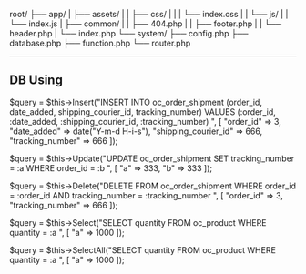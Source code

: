 root/
├── app/
|	├── assets/
|	|	├── css/
|	|	|	└── index.css
|	|	└── js/
|	|		└── index.js
|	├──	common/
|	|	├── 404.php
|	|	├── footer.php
|	|	└── header.php
|	└── index.php
└── system/
	├── config.php
	├── database.php
	├── function.php
	└── router.php

*********************

DB Using
---------

$query = $this->Insert("INSERT INTO oc_order_shipment 
	(order_id, date_added, shipping_courier_id, tracking_number) 
		VALUES 
			(:order_id, :date_added, :shipping_courier_id, :tracking_number)
", [
	"order_id" => 3,
	"date_added" => date("Y-m-d H-i-s"),
	"shipping_courier_id" => 666,
	"tracking_number" => 666
]);



$query = $this->Update("UPDATE oc_order_shipment
	SET tracking_number = :a
		WHERE order_id = :b
", [
	"a" => 333,
	"b" => 333
]);



$query = $this->Delete("DELETE FROM oc_order_shipment 
	WHERE order_id = :order_id AND tracking_number = :tracking_number
", [
	"order_id" => 3,
	"tracking_number" => 666
]);



$query = $this->Select("SELECT quantity
	FROM oc_product
		WHERE quantity = :a
", [
	"a" => 1000
]);



$query = $this->SelectAll("SELECT quantity
	FROM oc_product
		WHERE quantity = :a
", [
	"a" => 1000
]);